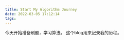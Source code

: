 ```yaml
---
title: Start My Algorithm Journey
date: 2022-03-05 17:12:14
tags: 
---
```


今天开始准备刷题，学习算法。 这个blog用来记录我的历程。 